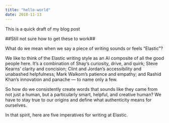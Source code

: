 ```yaml
---
title: "hello-world"
date: 2018-11-13
---
```

This is a quick draft of my blog post

##Still not sure how to get these to work##

What do we mean when we say a piece of writing sounds or feels “Elastic”?

We like to think of the Elastic writing style as an AI composite of all the good people here. It’s a combination of Shay’s curiosity, drive, and quirk; Steve Kearns’ clarity and concision; Clint and Jordan’s accessibility and unabashed helpfulness; Mark Walkom’s patience and empathy; and Rashid Khan’s innovation and panache — to name only a few. 

So how do we consistently create words that sounds like they came from not just a human, but a particularly smart, helpful, and creative human? We have to stay true to our origins and define what authenticity means for ourselves. 

In that spirit, here are five imperatives for writing at Elastic. 


